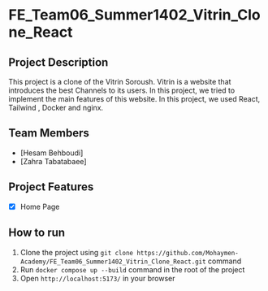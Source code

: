 # FE_Team06_Summer1402_Vitrin_Clone_React

## Project Description
This project is a clone of the Vitrin Soroush. Vitrin is a website that introduces the best Channels to its users. In this project, we tried to implement the main features of this website. In this project, we used React, Tailwind , Docker and nginx.

## Team Members
- [Hesam Behboudi]
- [Zahra Tabatabaee]

## Project Features
- [x] Home Page

## How to run
1. Clone the project using `git clone https://github.com/Mohaymen-Academy/FE_Team06_Summer1402_Vitrin_Clone_React.git` command
2. Run `docker compose up --build` command in the root of the project
3. Open `http://localhost:5173/` in your browser


